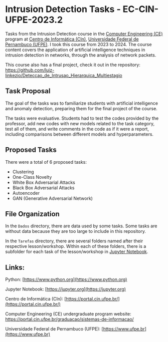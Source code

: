 # Intrusion Detection Tasks - EC-CIN-UFPE-2023.2
Tasks from the Intrusion Detection course in the [Computer Engineering (CE)](https://portal.cin.ufpe.br/graduacao/#engenharia-da-computacao) program at [Centro de Informática (CIn)](https://portal.cin.ufpe.br/), [Universidade Federal de Pernambuco (UFPE)](https://www.ufpe.br/). I took this course from 2023 to 2024. The course content covers the application of artificial intelligence techniques in intrusion detection in networks, through the analysis of network packets.

This course also has a final project, check it out in the repository: https://github.com/luiz-linkezio/Deteccao_de_Intrusao_Hierarquica_Multiestagio

## Task Proposal
The goal of the tasks was to familiarize students with artificial intelligence and anomaly detection, preparing them for the final project of the course.

The tasks were evaluative. Students had to test the codes provided by the professor, add new codes with new models related to the task category, test all of them, and write comments in the code as if it were a report, including comparisons between different models and hyperparameters.

## Proposed Tasks
There were a total of 6 proposed tasks:
- Clustering
- One-Class Novelty
- White Box Adversarial Attacks
- Black Box Adversarial Attacks
- Autoencoder
- GAN (Generative Adversarial Network)

## File Organization
In the `Dados` directory, there are data used by some tasks. Some tasks are without data because they are too large to include in this repository.

In the `Tarefas` directory, there are several folders named after their respective lesson/workshop. Within each of these folders, there is a subfolder for each task of the lesson/workshop in [Jupyter Notebook](https://jupyter.org).

## Links:

Python: [https://www.python.org](https://www.python.org)

Jupyter Notebook: [https://jupyter.org](https://jupyter.org)

Centro de Informática (CIn): [https://portal.cin.ufpe.br/](https://portal.cin.ufpe.br/)

Computer Engineering (CE) undergraduate program website: https://portal.cin.ufpe.br/graduacao/sistemas-de-informacao/

Universidade Federal de Pernambuco (UFPE): [https://www.ufpe.br](https://www.ufpe.br)
